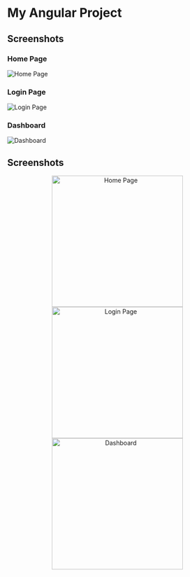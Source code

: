 # My Angular Project

## Screenshots

### Home Page
![Home Page](/assets/img/logo.png)

### Login Page
![Login Page](assets/img/logo.png)

### Dashboard
![Dashboard](assets/img/dashboard.png)


## Screenshots

<p align="center">
  <img src="assets/img/home.png" alt="Home Page" width="300">
  <img src="assets/img/logo.png" alt="Login Page" width="300">
  <img src="assets/img/dashboard.png" alt="Dashboard" width="300">
</p>
